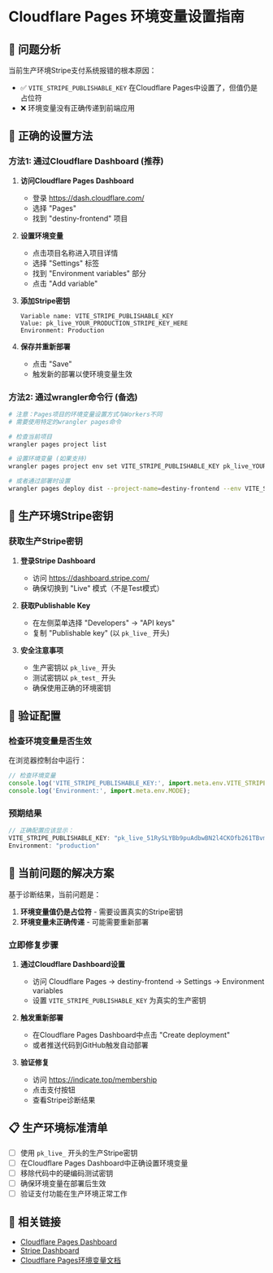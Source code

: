 # Cloudflare Pages 环境变量设置指南

## 🎯 问题分析

当前生产环境Stripe支付系统报错的根本原因：
- ✅ `VITE_STRIPE_PUBLISHABLE_KEY` 在Cloudflare Pages中设置了，但值仍是占位符
- ❌ 环境变量没有正确传递到前端应用

## 🔧 正确的设置方法

### 方法1: 通过Cloudflare Dashboard (推荐)

1. **访问Cloudflare Pages Dashboard**
   - 登录 https://dash.cloudflare.com/
   - 选择 "Pages" 
   - 找到 "destiny-frontend" 项目

2. **设置环境变量**
   - 点击项目名称进入项目详情
   - 选择 "Settings" 标签
   - 找到 "Environment variables" 部分
   - 点击 "Add variable"

3. **添加Stripe密钥**
   ```
   Variable name: VITE_STRIPE_PUBLISHABLE_KEY
   Value: pk_live_YOUR_PRODUCTION_STRIPE_KEY_HERE
   Environment: Production
   ```

4. **保存并重新部署**
   - 点击 "Save"
   - 触发新的部署以使环境变量生效

### 方法2: 通过wrangler命令行 (备选)

```bash
# 注意：Pages项目的环境变量设置方式与Workers不同
# 需要使用特定的wrangler pages命令

# 检查当前项目
wrangler pages project list

# 设置环境变量 (如果支持)
wrangler pages project env set VITE_STRIPE_PUBLISHABLE_KEY pk_live_YOUR_KEY --project-name=destiny-frontend

# 或者通过部署时设置
wrangler pages deploy dist --project-name=destiny-frontend --env VITE_STRIPE_PUBLISHABLE_KEY=pk_live_YOUR_KEY
```

## 🔑 生产环境Stripe密钥

### 获取生产Stripe密钥

1. **登录Stripe Dashboard**
   - 访问 https://dashboard.stripe.com/
   - 确保切换到 "Live" 模式（不是Test模式）

2. **获取Publishable Key**
   - 在左侧菜单选择 "Developers" → "API keys"
   - 复制 "Publishable key" (以 `pk_live_` 开头)

3. **安全注意事项**
   - 生产密钥以 `pk_live_` 开头
   - 测试密钥以 `pk_test_` 开头
   - 确保使用正确的环境密钥

## 🧪 验证配置

### 检查环境变量是否生效

在浏览器控制台中运行：
```javascript
// 检查环境变量
console.log('VITE_STRIPE_PUBLISHABLE_KEY:', import.meta.env.VITE_STRIPE_PUBLISHABLE_KEY);
console.log('Environment:', import.meta.env.MODE);
```

### 预期结果
```javascript
// 正确配置应该显示：
VITE_STRIPE_PUBLISHABLE_KEY: "pk_live_51RySLYBb9puAdbwBN2l4CKOfb261TBvm9xn1zBUU0HZQFKvMwLpxAsbvkIJWOZG15qYoDmMVw3ajjSXlxyFAjUTg00MW0Kb6um"
Environment: "production"
```

## 🚨 当前问题的解决方案

基于诊断结果，当前问题是：
1. **环境变量值仍是占位符** - 需要设置真实的Stripe密钥
2. **环境变量未正确传递** - 可能需要重新部署

### 立即修复步骤

1. **通过Cloudflare Dashboard设置**
   - 访问 Cloudflare Pages → destiny-frontend → Settings → Environment variables
   - 设置 `VITE_STRIPE_PUBLISHABLE_KEY` 为真实的生产密钥

2. **触发重新部署**
   - 在Cloudflare Pages Dashboard中点击 "Create deployment"
   - 或者推送代码到GitHub触发自动部署

3. **验证修复**
   - 访问 https://indicate.top/membership
   - 点击支付按钮
   - 查看Stripe诊断结果

## 📋 生产环境标准清单

- [ ] 使用 `pk_live_` 开头的生产Stripe密钥
- [ ] 在Cloudflare Pages Dashboard中正确设置环境变量
- [ ] 移除代码中的硬编码测试密钥
- [ ] 确保环境变量在部署后生效
- [ ] 验证支付功能在生产环境正常工作

## 🔗 相关链接

- [Cloudflare Pages Dashboard](https://dash.cloudflare.com/)
- [Stripe Dashboard](https://dashboard.stripe.com/)
- [Cloudflare Pages环境变量文档](https://developers.cloudflare.com/pages/configuration/build-configuration/)
